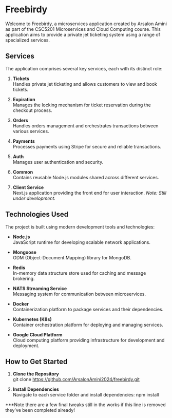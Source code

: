 # Freebirdy

Welcome to Freebirdy, a microservices application created by Arsalon Amini as part of the CSC5201 Microservices and Cloud Computing course. This application aims to provide a private jet ticketing system using a range of specialized services.

## Services

The application comprises several key services, each with its distinct role:

1. **Tickets**  
   Handles private jet ticketing and allows customers to view and book tickets.

2. **Expiration**  
   Manages the locking mechanism for ticket reservation during the checkout process.

3. **Orders**  
   Handles orders management and orchestrates transactions between various services.

4. **Payments**  
   Processes payments using Stripe for secure and reliable transactions.

5. **Auth**  
   Manages user authentication and security.

6. **Common**  
   Contains reusable Node.js modules shared across different services.

7. **Client Service**  
   Next.js application providing the front end for user interaction. _Note: Still under development._

## Technologies Used

The project is built using modern development tools and technologies:

- **Node.js**  
  JavaScript runtime for developing scalable network applications.

- **Mongoose**  
  ODM (Object-Document Mapping) library for MongoDB.

- **Redis**  
  In-memory data structure store used for caching and message brokering.

- **NATS Streaming Service**  
  Messaging system for communication between microservices.

- **Docker**  
  Containerization platform to package services and their dependencies.

- **Kubernetes (K8s)**  
  Container orchestration platform for deploying and managing services.

- **Google Cloud Platform**  
  Cloud computing platform providing infrastructure for development and deployment.

## How to Get Started

1. **Clone the Repository**  
   git clone https://github.com/ArsalonAmini2024/freebirdy.git

2. **Install Dependencies**  
   Navigate to each service folder and install dependencies: npm install

\*\*\*Note there are a few final tweaks still in the works if this line is removed they've been completed already!
